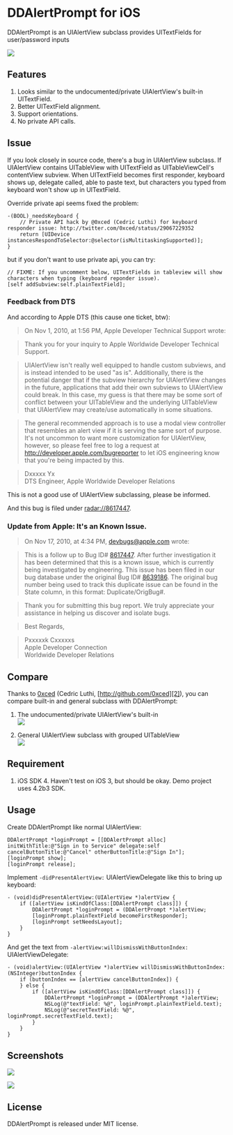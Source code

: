 # DDAlertPrompt for iOS
DDAlertPrompt is an UIAlertView subclass provides UITextFields for user/password inputs

![](https://github.com/digdog/DDAlertPrompt/raw/master/Screenshots/portrait.png)

## Features

1. Looks similar to the undocumented/private UIAlertView's built-in UITextField.
2. Better UITextField alignment.
3. Support orientations.
4. No private API calls.

## Issue

If you look closely in source code, there's a bug in UIAlertView subclass. If UIAlertView contains UITableView with UITextField as UITableViewCell's contentView subview. When UITextField becomes first responder, keyboard shows up, delegate called, able to paste text, but characters you typed from keyboard won't show up in UITextField.

Override private api seems fixed the problem:

    -(BOOL)_needsKeyboard {
	    // Private API hack by @0xced (Cedric Luthi) for keyboard responder issue: http://twitter.com/0xced/status/29067229352
	    return [UIDevice instancesRespondToSelector:@selector(isMultitaskingSupported)];
    }

but if you don't want to use private api, you can try:

    // FIXME: If you uncomment below, UITextFields in tableview will show characters when typing (keyboard reponder issue).
    [self addSubview:self.plainTextField];

### Feedback from DTS

And according to Apple DTS (this cause one ticket, btw):

> On Nov 1, 2010, at 1:56 PM, Apple Developer Technical Support wrote:  

> Thank you for your inquiry to Apple Worldwide Developer Technical Support.

> UIAlertView isn't really well equipped to handle custom subviews, and is instead intended to be used "as is".  Additionally, there is the potential danger that if the subview hierarchy for UIAlertView changes in the future, applications that add their own subviews to UIAlertView could break.  In this case, my guess is that there may be some sort of conflict between your UITableView and the underlying UITableView that UIAlertView may create/use automatically in some situations.

> The general recommended approach is to use a modal view controller that resembles an alert view if it is serving the same sort of purpose.  It's not uncommon to want more customization for UIAlertView, however, so please feel free to log a request at http://developer.apple.com/bugreporter to let iOS engineering know that you're being impacted by this.

> Dxxxxx Yx  
> DTS Engineer, Apple Worldwide Developer Relations

This is not a good use of UIAlertView subclassing, please be informed.

And this bug is filed under [radar://8617447][3].

### Update from Apple: It's an Known Issue.

> On Nov 17, 2010, at 4:34 PM, devbugs@apple.com wrote:

> This is a follow up to Bug ID# [8617447][3].  After further investigation it has been determined that this is a known issue, which is currently being investigated by engineering.  This issue has been filed in our bug database under the original Bug ID# [8639186][4]. The original bug number being used to track this duplicate issue can be found in the State column, in this format:  Duplicate/OrigBug#.

> Thank you for submitting this bug report. We truly appreciate your assistance in helping us discover and isolate bugs. 

> Best Regards,

> Pxxxxxk Cxxxxxs  
> Apple Developer Connection   
> Worldwide Developer Relations  

## Compare

Thanks to [0xced][1] (Cedric Luthi, [http://github.com/0xced][2]), you can compare built-in and general subclass with DDAlertPrompt:

1. The undocumented/private UIAlertView's built-in  
![](http://s3.amazonaws.com/ember/DW4hembfi0xyG5zttT0ohf7x5Ld4xAQq_m.png)

2. General UIAlertView subclass with grouped UITableView  
![](http://s3.amazonaws.com/ember/mhSByTnCeVa1iQTEwZaGkj30G110qKeF_m.png)

## Requirement

1. iOS SDK 4. Haven't test on iOS 3, but should be okay. Demo project uses 4.2b3 SDK.

## Usage

Create DDAlertPrompt like normal UIAlertView:

	DDAlertPrompt *loginPrompt = [[DDAlertPrompt alloc] initWithTitle:@"Sign in to Service" delegate:self cancelButtonTitle:@"Cancel" otherButtonTitle:@"Sign In"];	
	[loginPrompt show];
	[loginPrompt release];
	
Implement <code>-didPresentAlertView:</code> UIAlertViewDelegate like this to bring up keyboard:	
	
	- (void)didPresentAlertView:(UIAlertView *)alertView {
		if ([alertView isKindOfClass:[DDAlertPrompt class]]) {
			DDAlertPrompt *loginPrompt = (DDAlertPrompt *)alertView;
			[loginPrompt.plainTextField becomeFirstResponder];		
			[loginPrompt setNeedsLayout];
		}
	}
	
And get the text from <code>-alertView:willDismissWithButtonIndex:</code> UIAlertViewDelegate:
	
	- (void)alertView:(UIAlertView *)alertView willDismissWithButtonIndex:(NSInteger)buttonIndex {
		if (buttonIndex == [alertView cancelButtonIndex]) {
		} else {
			if ([alertView isKindOfClass:[DDAlertPrompt class]]) {
				DDAlertPrompt *loginPrompt = (DDAlertPrompt *)alertView;
				NSLog(@"textField: %@", loginPrompt.plainTextField.text);
				NSLog(@"secretTextField: %@", loginPrompt.secretTextField.text);
			}
		}
	}

## Screenshots

![](https://github.com/digdog/DDAlertPrompt/raw/master/Screenshots/portrait.png)  

![](https://github.com/digdog/DDAlertPrompt/raw/master/Screenshots/landscape.png)

## License

DDAlertPrompt is released under MIT license.

[1]: http://twitter.com/0xced/status/29073823461
[2]: http://github.com/0xced
[3]: radar://8617447
[4]: radar://8639186